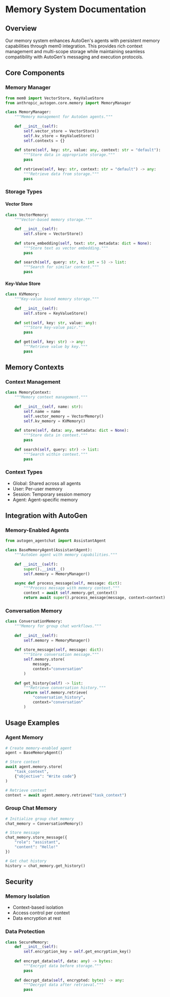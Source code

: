 # Memory System Documentation

## Overview

Our memory system enhances AutoGen's agents with persistent memory capabilities through mem0 integration. This provides rich context management and multi-scope storage while maintaining seamless compatibility with AutoGen's messaging and execution protocols.

## Core Components

### Memory Manager

```python
from mem0 import VectorStore, KeyValueStore
from anthropic_autogen.core.memory import MemoryManager

class MemoryManager:
    """Memory management for AutoGen agents."""
    
    def __init__(self):
        self.vector_store = VectorStore()
        self.kv_store = KeyValueStore()
        self.contexts = {}
    
    def store(self, key: str, value: any, context: str = "default"):
        """Store data in appropriate storage."""
        pass
    
    def retrieve(self, key: str, context: str = "default") -> any:
        """Retrieve data from storage."""
        pass
```

### Storage Types

#### Vector Store
```python
class VectorMemory:
    """Vector-based memory storage."""
    
    def __init__(self):
        self.store = VectorStore()
    
    def store_embedding(self, text: str, metadata: dict = None):
        """Store text as vector embedding."""
        pass
    
    def search(self, query: str, k: int = 5) -> list:
        """Search for similar content."""
        pass
```

#### Key-Value Store
```python
class KVMemory:
    """Key-value based memory storage."""
    
    def __init__(self):
        self.store = KeyValueStore()
    
    def set(self, key: str, value: any):
        """Store key-value pair."""
        pass
    
    def get(self, key: str) -> any:
        """Retrieve value by key."""
        pass
```

## Memory Contexts

### Context Management
```python
class MemoryContext:
    """Memory context management."""
    
    def __init__(self, name: str):
        self.name = name
        self.vector_memory = VectorMemory()
        self.kv_memory = KVMemory()
    
    def store(self, data: any, metadata: dict = None):
        """Store data in context."""
        pass
    
    def search(self, query: str) -> list:
        """Search within context."""
        pass
```

### Context Types
- Global: Shared across all agents
- User: Per-user memory
- Session: Temporary session memory
- Agent: Agent-specific memory

## Integration with AutoGen

### Memory-Enabled Agents
```python
from autogen_agentchat import AssistantAgent

class BaseMemoryAgent(AssistantAgent):
    """AutoGen agent with memory capabilities."""
    
    def __init__(self):
        super().__init__()
        self.memory = MemoryManager()
    
    async def process_message(self, message: dict):
        """Process message with memory context."""
        context = await self.memory.get_context()
        return await super().process_message(message, context=context)
```

### Conversation Memory
```python
class ConversationMemory:
    """Memory for group chat workflows."""
    
    def __init__(self):
        self.memory = MemoryManager()
    
    def store_message(self, message: dict):
        """Store conversation message."""
        self.memory.store(
            message,
            context="conversation"
        )
    
    def get_history(self) -> list:
        """Retrieve conversation history."""
        return self.memory.retrieve(
            "conversation_history",
            context="conversation"
        )
```

## Usage Examples

### Agent Memory
```python
# Create memory-enabled agent
agent = BaseMemoryAgent()

# Store context
await agent.memory.store(
    "task_context",
    {"objective": "Write code"}
)

# Retrieve context
context = await agent.memory.retrieve("task_context")
```

### Group Chat Memory
```python
# Initialize group chat memory
chat_memory = ConversationMemory()

# Store message
chat_memory.store_message({
    "role": "assistant",
    "content": "Hello!"
})

# Get chat history
history = chat_memory.get_history()
```

## Security

### Memory Isolation
- Context-based isolation
- Access control per context
- Data encryption at rest

### Data Protection
```python
class SecureMemory:
    def __init__(self):
        self.encryption_key = self.get_encryption_key()
    
    def encrypt_data(self, data: any) -> bytes:
        """Encrypt data before storage."""
        pass
    
    def decrypt_data(self, encrypted: bytes) -> any:
        """Decrypt data after retrieval."""
        pass
